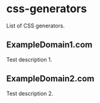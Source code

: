 # css-generators
List of CSS generators.

## ExampleDomain1.com

Test description 1.

## ExampleDomain2.com

Test description 2.